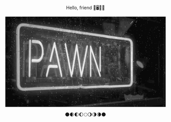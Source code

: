 <p align="center" style="font-size:100">Hello, friend 🤖🖥️💾🌙</p>
<p align="center">
  <img src="https://github.com/m00nbyt3/m00nbyt3/blob/master/pwned.gif" width="768" align="center">
  </p>
<p align="center">🌑🌒🌓🌔🌕🌖🌗🌘🌑</p>

